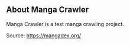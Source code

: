 ## About Manga Crawler

Manga Crawler is a test manga crawling project.

Source: https://mangadex.org/

